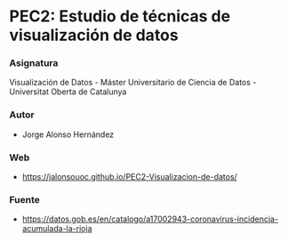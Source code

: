 # PEC2: Estudio de técnicas de visualización de datos

### Asignatura

Visualización de Datos - Máster Universitario de Ciencia de Datos - Universitat Oberta de Catalunya



### Autor

* Jorge Alonso Hernández

### Web

* https://jalonsouoc.github.io/PEC2-Visualizacion-de-datos/

### Fuente

* https://datos.gob.es/en/catalogo/a17002943-coronavirus-incidencia-acumulada-la-rioja